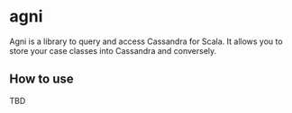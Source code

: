 # agni

Agni is a library to query and access Cassandra for Scala. It allows you to store your case classes into Cassandra and conversely.

## How to use

TBD
